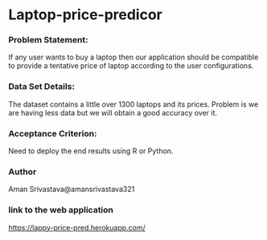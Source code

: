# Laptop-price-predicor

### Problem Statement:
If any user wants to buy a laptop then our application should be compatible to provide a tentative price of laptop according to the user configurations. 

### Data Set Details:
The dataset contains a little over 1300  laptops and its prices.
Problem is we are having less data but we will obtain a good accuracy over it.

### Acceptance Criterion:
Need to deploy the end results using R or Python.

### Author
Aman Srivastava@amansrivastava321

### link to the web application
https://lappy-price-pred.herokuapp.com/
